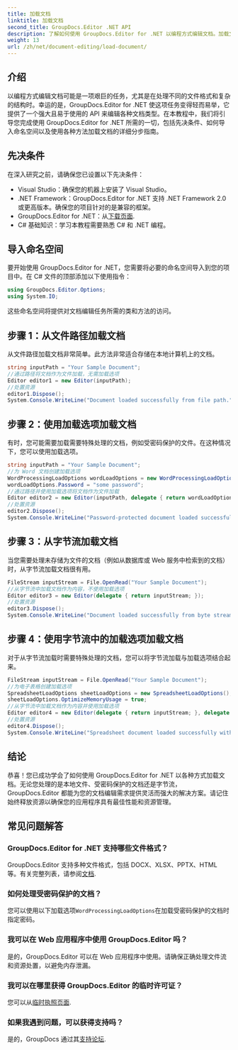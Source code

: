 ```yaml
---
title: 加载文档
linktitle: 加载文档
second_title: GroupDocs.Editor .NET API
description: 了解如何使用 GroupDocs.Editor for .NET 以编程方式编辑文档。加载文档、处理受密码保护的文件等的分步指南。
weight: 13
url: /zh/net/document-editing/load-document/
---
```

## 介绍
以编程方式编辑文档可能是一项艰巨的任务，尤其是在处理不同的文件格式和复杂的结构时。幸运的是，GroupDocs.Editor for .NET 使这项任务变得轻而易举，它提供了一个强大且易于使用的 API 来编辑各种文档类型。在本教程中，我们将引导您完成使用 GroupDocs.Editor for .NET 所需的一切，包括先决条件、如何导入命名空间以及使用各种方法加载文档的详细分步指南。
## 先决条件
在深入研究之前，请确保您已设置以下先决条件：
- Visual Studio：确保您的机器上安装了 Visual Studio。
- .NET Framework：GroupDocs.Editor for .NET 支持 .NET Framework 2.0 或更高版本。确保您的项目针对的是兼容的框架。
-  GroupDocs.Editor for .NET：从[下载页面](https://releases.groupdocs.com/editor/net/).
- C# 基础知识：学习本教程需要熟悉 C# 和 .NET 编程。
## 导入命名空间
要开始使用 GroupDocs.Editor for .NET，您需要将必要的命名空间导入到您的项目中。在 C# 文件的顶部添加以下使用指令：
```csharp
using GroupDocs.Editor.Options;
using System.IO;
```
这些命名空间将提供对文档编辑任务所需的类和方法的访问。
## 步骤 1：从文件路径加载文档
从文件路径加载文档非常简单。此方法非常适合存储在本地计算机上的文档。

```csharp
string inputPath = "Your Sample Document";
//通过路径将文档作为文件加载，无需加载选项
Editor editor1 = new Editor(inputPath);
//处置资源
editor1.Dispose();
System.Console.WriteLine("Document loaded successfully from file path.");
```
## 步骤 2：使用加载选项加载文档
有时，您可能需要加载需要特殊处理的文档，例如受密码保护的文件。在这种情况下，您可以使用加载选项。

```csharp
string inputPath = "Your Sample Document";
//为 Word 文档创建加载选项
WordProcessingLoadOptions wordLoadOptions = new WordProcessingLoadOptions();
wordLoadOptions.Password = "some password";
//通过路径并使用加载选项将文档作为文件加载
Editor editor2 = new Editor(inputPath, delegate { return wordLoadOptions; });
//处置资源
editor2.Dispose();
System.Console.WriteLine("Password-protected document loaded successfully.");
```
## 步骤 3：从字节流加载文档
当您需要处理未存储为文件的文档（例如从数据库或 Web 服务中检索到的文档）时，从字节流加载文档很有用。

```csharp
FileStream inputStream = File.OpenRead("Your Sample Document");
//从字节流中加载文档作为内容，不使用加载选项
Editor editor3 = new Editor(delegate { return inputStream; });
//处置资源
editor3.Dispose();
System.Console.WriteLine("Document loaded successfully from byte stream.");
```
## 步骤 4：使用字节流中的加载选项加载文档
对于从字节流加载时需要特殊处理的文档，您可以将字节流加载与加载选项结合起来。

```csharp
FileStream inputStream = File.OpenRead("Your Sample Document");
//为电子表格创建加载选项
SpreadsheetLoadOptions sheetLoadOptions = new SpreadsheetLoadOptions();
sheetLoadOptions.OptimizeMemoryUsage = true;
//从字节流中加载文档作为内容并使用加载选项
Editor editor4 = new Editor(delegate { return inputStream; }, delegate { return sheetLoadOptions; });
//处置资源
editor4.Dispose();
System.Console.WriteLine("Spreadsheet document loaded successfully with load options.");
```
## 结论
恭喜！您已成功学会了如何使用 GroupDocs.Editor for .NET 以各种方式加载文档。无论您处理的是本地文件、受密码保护的文档还是字节流，GroupDocs.Editor 都能为您的文档编辑需求提供灵活而强大的解决方案。请记住始终释放资源以确保您的应用程序具有最佳性能和资源管理。
## 常见问题解答
### GroupDocs.Editor for .NET 支持哪些文件格式？
 GroupDocs.Editor 支持多种文件格式，包括 DOCX、XLSX、PPTX、HTML 等。有关完整列表，请参阅[文档](https://tutorials.groupdocs.com/editor/net/).
### 如何处理受密码保护的文档？
您可以使用以下加载选项`WordProcessingLoadOptions`在加载受密码保护的文档时指定密码。
### 我可以在 Web 应用程序中使用 GroupDocs.Editor 吗？
是的，GroupDocs.Editor 可以在 Web 应用程序中使用。请确保正确处理文件流和资源处置，以避免内存泄漏。
### 我可以在哪里获得 GroupDocs.Editor 的临时许可证？
您可以从[临时执照页面](https://purchase.groupdocs.com/temporary-license/).
### 如果我遇到问题，可以获得支持吗？
是的，GroupDocs 通过其[支持论坛](https://forum.groupdocs.com/c/editor/20).
